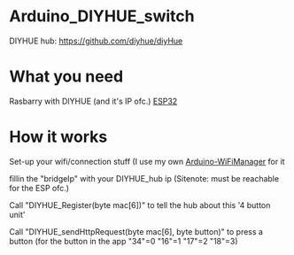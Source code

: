 # Arduino_DIYHUE_switch
 DIYHUE hub: https://github.com/diyhue/diyHue

# What you need
Rasbarry with DIYHUE (and it's IP ofc.)
[ESP32](https://dl.espressif.com/dl/package_esp32_index.json)

# How it works
Set-up your wifi/connection stuff (I use my own [Arduino-WiFiManager](https://github.com/jellewie/Arduino-WiFiManager) for it 

fillin the "bridgeIp" with your DIYHUE_hub ip (Sitenote: must be reachable for the ESP ofc.)

Call "DIYHUE_Register(byte mac[6])" to tell the hub about this '4 button unit'

Call "DIYHUE_sendHttpRequest(byte mac[6], byte button)" to press a button (for the button in the app "34"=0 "16"=1 "17"=2 "18"=3)